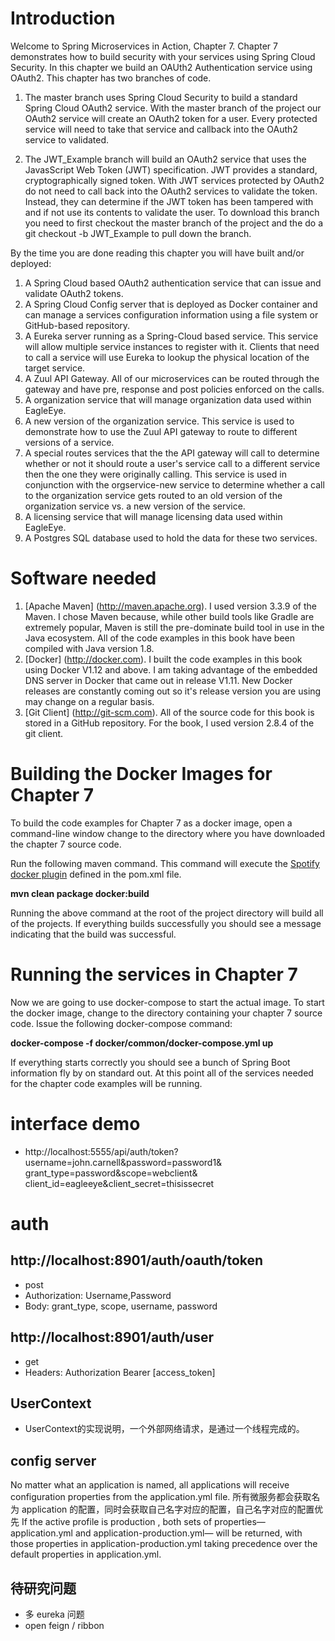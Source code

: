 # Introduction
Welcome to Spring Microservices in Action, Chapter 7.  Chapter 7 demonstrates how to build security with your services using Spring Cloud Security.  In this chapter we build an OAUth2 Authentication service using OAuth2.  This chapter has two branches of code.

1. The master branch uses Spring Cloud Security to build a standard Spring Cloud OAuth2 service.  With the master branch of the project our OAuth2 service will create an OAuth2 token for a user.  Every protected service will need to take that service and callback into the OAuth2 service to validated.

2.  The JWT_Example branch will build an OAuth2 service that uses the JavasScript Web Token (JWT) specification.   JWT provides a standard, cryptographically signed token.  With JWT services protected by OAuth2 do not need to call back into the OAuth2 services to validate the token.  Instead, they can determine if the JWT token has been tampered with and if not use its contents to validate the user.  To download this branch you need to first checkout the master branch of the project and the do a git checkout -b JWT_Example to pull down the branch.     

By the time you are done reading this chapter you will have built and/or deployed:

1. A Spring Cloud based OAuth2 authentication service that can issue and validate OAuth2 tokens.  
2. A Spring Cloud Config server that is deployed as Docker container and can manage a services configuration information using a file system or GitHub-based repository.
3.  A Eureka server running as a Spring-Cloud based service.  This service will allow multiple service instances to register with it.  Clients that need to call a service will use Eureka to lookup the physical location of the target service.
4.  A Zuul API Gateway.  All of our microservices can be routed through the gateway and have pre, response and
post policies enforced on the calls.
5.  A organization service that will manage organization data used within EagleEye.
6.  A new version of the organization service.  This service is used to demonstrate how to use the Zuul API gateway to route to different versions of a service.
7.  A special routes services that the the API gateway will call to determine whether or not it should route a user's service call to a different service then the one they were originally calling.  This service is used in conjunction with the orgservice-new service to determine whether a call to the organization service gets routed to an old version of the organization service vs. a new version of the service.
8.  A licensing service that will manage licensing data used within EagleEye.
9.  A Postgres SQL database used to hold the data for these two services.

# Software needed
1.	[Apache Maven] (http://maven.apache.org). I used version 3.3.9 of the Maven. I chose Maven because, while other build tools like Gradle are extremely popular, Maven is still the pre-dominate build tool in use in the Java ecosystem. All of the code examples in this book have been compiled with Java version 1.8.
2.	[Docker] (http://docker.com). I built the code examples in this book using Docker V1.12 and above. I am taking advantage of the embedded DNS server in Docker that came out in release V1.11. New Docker releases are constantly coming out so it's release version you are using may change on a regular basis.
3.	[Git Client] (http://git-scm.com). All of the source code for this book is stored in a GitHub repository. For the book, I used version 2.8.4 of the git client.

# Building the Docker Images for Chapter 7
To build the code examples for Chapter 7 as a docker image, open a command-line window change to the directory where you have downloaded the chapter 7 source code.

Run the following maven command.  This command will execute the [Spotify docker plugin](https://github.com/spotify/docker-maven-plugin) defined in the pom.xml file.  

   **mvn clean package docker:build**

Running the above command at the root of the project directory will build all of the projects.  If everything builds successfully you should see a message indicating that the build was successful.

# Running the services in Chapter 7

Now we are going to use docker-compose to start the actual image.  To start the docker image,
change to the directory containing  your chapter 7 source code.  Issue the following docker-compose command:

   **docker-compose -f docker/common/docker-compose.yml up**

If everything starts correctly you should see a bunch of Spring Boot information fly by on standard out.  At this point all of the services needed for the chapter code examples will be running.

# interface demo
+ http://localhost:5555/api/auth/token?username=john.carnell&password=password1& grant_type=password&scope=webclient& client_id=eagleeye&client_secret=thisissecret

# auth
## http://localhost:8901/auth/oauth/token
+ post
+ Authorization: Username,Password
+ Body: grant_type, scope, username, password

## http://localhost:8901/auth/user
+ get
+ Headers: Authorization Bearer [access_token]

## UserContext 
+ UserContext的实现说明，一个外部网络请求，是通过一个线程完成的。

## config server
No matter what an application is named, all applications will receive configuration
properties from the application.yml file.
所有微服务都会获取名为 application 的配置，同时会获取自己名字对应的配置，自己名字对应的配置优先
If the active profile is production , both sets of properties—application.yml and application-production.yml—
will be returned, with those properties in application-production.yml taking precedence over the default properties in application.yml.


## 待研究问题
+ 多 eureka 问题
+ open feign / ribbon 